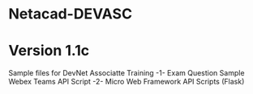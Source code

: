 # Netacad-DEVASC
# Version 1.1c
Sample files for DevNet Associatte Training
-1- Exam Question Sample Webex Teams API Script
-2- Micro Web Framework API Scripts (Flask)

